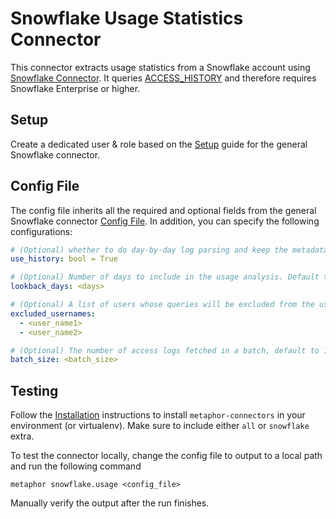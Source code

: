 # Snowflake Usage Statistics Connector

This connector extracts usage statistics from a Snowflake account using [Snowflake Connector](https://docs.snowflake.com/en/user-guide/python-connector.html). It queries [ACCESS_HISTORY](https://docs.snowflake.com/en/sql-reference/account-usage/access_history.html) and therefore requires Snowflake Enterprise or higher.

## Setup

Create a dedicated user & role based on the [Setup](../README.md#Setup) guide for the general Snowflake connector.

## Config File

The config file inherits all the required and optional fields from the general Snowflake connector [Config File](../README.md#config-file). In addition, you can specify the following configurations:

```yaml
# (Optional) whether to do day-by-day log parsing and keep the metadata history, or fetch log for <lookback_days> and not keep history, default to True. 
use_history: bool = True

# (Optional) Number of days to include in the usage analysis. Default to 30.
lookback_days: <days>

# (Optional) A list of users whose queries will be excluded from the usage calculation 
excluded_usernames:
  - <user_name1>
  - <user_name2>

# (Optional) The number of access logs fetched in a batch, default to 100000 
batch_size: <batch_size>
```

## Testing

Follow the [Installation](../../README.md) instructions to install `metaphor-connectors` in your environment (or virtualenv). Make sure to include either `all` or `snowflake` extra.

To test the connector locally, change the config file to output to a local path and run the following command

```
metaphor snowflake.usage <config_file>
```

Manually verify the output after the run finishes.
